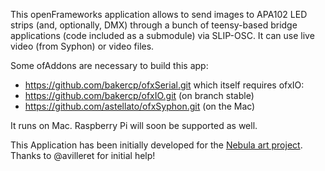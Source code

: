 This openFrameworks application allows to send images to APA102 LED strips (and, optionally, DMX) through a bunch of teensy-based bridge applications (code included as a submodule) via SLIP-OSC.
It can use live video (from Syphon) or video files.

Some ofAddons are necessary to build this app:
- https://github.com/bakercp/ofxSerial.git  which itself requires ofxIO:
- https://github.com/bakercp/ofxIO.git (on branch stable)
- https://github.com/astellato/ofxSyphon.git (on the Mac)

It runs on Mac. Raspberry Pi will soon be supported as well.

This Application has been initially developed for the [Nebula art project](http://www.baltazars.org/project/nebula/).
Thanks to @avilleret for initial help!